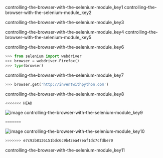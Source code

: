 controlling-the-browser-with-the-selenium-module_key1
controlling-the-browser-with-the-selenium-module_key2


controlling-the-browser-with-the-selenium-module_key3


controlling-the-browser-with-the-selenium-module_key4
controlling-the-browser-with-the-selenium-module_key5


controlling-the-browser-with-the-selenium-module_key6


```python
>>> from selenium import webdriver
>>> browser = webdriver.Firefox()
>>> type(browser)
```
controlling-the-browser-with-the-selenium-module_key7
```python
>>> browser.get('http://inventwithpython.com')
```
controlling-the-browser-with-the-selenium-module_key8
```python
<<<<<<< HEAD
```

![image](assets/000018.jpg)
controlling-the-browser-with-the-selenium-module_key9
```python
=======
```

![image](assets/000018.jpg)
controlling-the-browser-with-the-selenium-module_key10
```python
>>>>>>> e7c92b8136151bdc6c9b42ea47eaf1dc7cfdbe70
```

controlling-the-browser-with-the-selenium-module_key11
